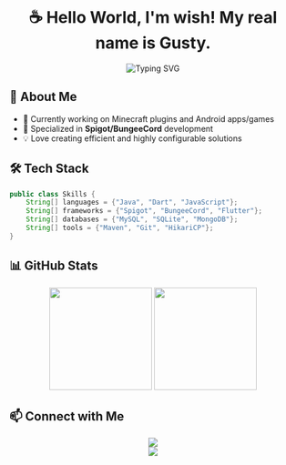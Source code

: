 <h1 align="center">☕ Hello World, I'm wish! My real name is Gusty.</h1>

<div align="center">
  <img src="https://readme-typing-svg.herokuapp.com?font=Fira+Code&pause=1000&color=3498DB&center=true&vCenter=true&width=435&lines=Java+Developer;Minecraft+Plugin+Developer;Android+Developer;Always+learning+new+things" alt="Typing SVG" />
</div>

## 🚀 About Me
- 🔭 Currently working on Minecraft plugins and Android apps/games
- 🌱 Specialized in **Spigot/BungeeCord** development
- 💡 Love creating efficient and highly configurable solutions

## 🛠️ Tech Stack
```java
public class Skills {
    String[] languages = {"Java", "Dart", "JavaScript"};
    String[] frameworks = {"Spigot", "BungeeCord", "Flutter"};
    String[] databases = {"MySQL", "SQLite", "MongoDB"};
    String[] tools = {"Maven", "Git", "HikariCP"};
}
```

## 📊 GitHub Stats
<div align="center">
  <img height="180em" src="https://github-readme-stats.vercel.app/api?username=wwishhdev&show_icons=true&theme=tokyonight&count_private=true"/>
  <img height="180em" src="https://github-readme-stats.vercel.app/api/top-langs/?username=wwishhdev&layout=compact&theme=tokyonight&count_private=true"/>
</div>

## 📫 Connect with Me
<div align="center">
  <a href="https://instagram.com/gusty.senterre" target="_blank">
    <img src="https://img.shields.io/badge/Instagram-gusty.senterre-E4405F?style=for-the-badge&logo=instagram&logoColor=white"/>
  </a>
</div>

<div align="center">
  <img src="https://komarev.com/ghpvc/?username=wwishhdev&color=blue&style=flat-square&label=Profile+Views"/>
</div>
